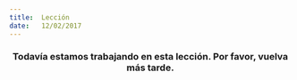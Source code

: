 ```yaml
---
title:  Lección
date:   12/02/2017
---
```


### <center>Todavía estamos trabajando en esta lección. Por favor, vuelva más tarde.</center>